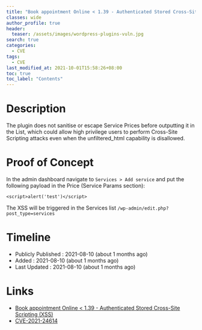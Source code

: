 ```yaml
---
title: "Book appointment Online < 1.39 - Authenticated Stored Cross-Site Scripting (XSS)"
classes: wide
author_profile: true
header:
  teaser: /assets/images/wordpress-plugins-vuln.jpg
search: true
categories: 
  - CVE
tags:
  - CVE
last_modified_at: 2021-10-01T15:58:26+08:00
toc: true
toc_label: "Contents"
---
```


# Description
The plugin does not sanitise or escape Service Prices before outputting it in the List, which could allow high privilege users to perform Cross-Site Scripting attacks even when the unfiltered_html capability is disallowed.

# Proof of Concept
In the admin dashboard navigate to `Services > Add service` and put the following payload in the Price (Service Params section): 

```text
<script>alert('test')</script>
```
The XSS will be triggered in the Services list `/wp-admin/edit.php?post_type=services`

# Timeline
- Publicly Published : 2021-08-10 (about 1 months ago)
- Added : 2021-08-10 (about 1 months ago)
- Last Updated : 2021-08-10 (about 1 months ago)

# Links
- [Book appointment Online < 1.39 - Authenticated Stored Cross-Site Scripting (XSS)](https://wpscan.com/vulnerability/e8b5c609-dc67-4dce-b6bb-7d63c0c2a014)
- [CVE-2021-24614](https://cve.mitre.org/cgi-bin/cvename.cgi?name=CVE-2021-24614)